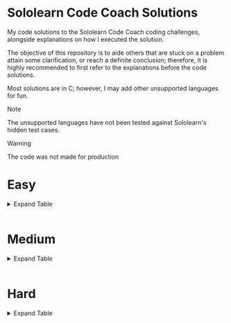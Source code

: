 # Sololearn Code Coach Solutions

My code solutions to the Sololearn Code Coach coding challenges, alongside explanations on how I executed the solution.

The objective of this repository is to aide others that are stuck on a problem attain some clarification, or reach a definite conclusion; therefore, it is highly recommended to first refer to the explanations before the code solutions.

Most solutions are in C; however, I may add other unsupported languages for fun.

> [!NOTE]
> The unsupported languages have not been tested against Sololearn's hidden test cases.

> [!WARNING]
> The code was not made for production

# Easy
<details>
  <summary>Expand Table</summary>

| Problem | C |
| --- | --- |
| [Argentina](../easy/Argentina/explanation.md) | ✓ |
| [Balconies](../easy/Balconies/explanation.md) | ✓ |
| [Ballpark Orders](../easy/Ballpark_Orders/explanation.md) | ✓ |
| [Candles](../easy/Candles/explanation.md) | ✓ |
| [Cheer Creator](../easy/Cheer_Creator/explanation.md) | ✓ |
| [Duct Tape](../easy/Duct_Tape/explanation.md) | ✓ |
| [Easter Eggs](../easy/Easter_Eggs/explanation.md) | ✓ |
| [Extra-Terrestrials](../easy/Extra-Terrestrials/explanation.md) | ✓ |
| [Fruit Bowl](../easy/Fruit_Bowl/explanation.md) | ✓ |
| [Gotham City](../easy/Gotham_City/explanation.md) | ✓ |
| [Guard Flamingos](../easy/Guard_Flamingos/explanation.md) | ✓ |
| [Halloween Candy](../easy/Halloween_Candy/explanation.md) | ✓ |
| [Hovercraft](../easy/Hovercraft/explanation.md) | ✓ |
| [Isogram Detector](../easy/Isogram_Detector/explanation.md) | ✓ |
| [Izzy the Iguana](../easy/Izzy_the_Iguana/explanation.md) | ✓ |
| [Jungle Camping](../easy/Jungle_Camping/explanation.md) | ✓ |
| [Kaleidoscopes](../easy/Kaleidoscopes/explanation.md) | ✓ |
| [Land Ho!](../easy/Land_Ho/explanation.md) | ✓ |
| [Multiples](../easy/Multiples/explanation.md) | ✓ |
| [Neverland](../easy/Neverland/explanation.md) | ✓ |
| [Number of Ones](../easy/Number_of_Ones/explanation.md) | ✓ |
| [Paint Costs](../easy/Paint_Costs/explanation.md) | ✓ |
| [Popsicles](../easy/Popsicles/explanation.md) | ✓ |
| [Skee-Ball](../easy/Skee-Ball/explanation.md) | ✓ |
| [Vowel Counter](../easy/Vowel_Counter/explanation.md) | ✓ |
| [Zip Code Validator](../easy/Zip_Code_Validator/explanation.md) | ✓ |

</details>

<br />

# Medium
<details>
  <summary>Expand Table</summary>

| Problem | C |
| --- | --- |
| [Average Word Length](../medium/Average_Word_Length/explanation.md) | ✓ |
| [Building Blocks](../medium/Building_Blocks/explanation.md) | ✓ |
| [Camel to Snake](../medium/Camel_to_Snake/explanation.md) | ✓ |
| [Carrot Cake](../medium/Carrot_Cake/explanation.md) | ✓ |
| [CMYK to RGB](../medium/CMYK_to_RGB/explanation.md) | ✓ |
| [Credit Card Validator](../medium/Credit_Card_Validator/explanation.md) | ✓ |
| [Deja Vu](../medium/Deja_Vu/explanation.md) | ✓ |
| [Divisible](../medium/Divisible/explanation.md) | ✓ |
| [Duty Free](../medium/Duty_Free/explanation.md) | ✓ |
| [Even Numbers](../medium/Even_Numbers/explanation.md) | ✓ |
| [Flowing Words](../medium/Flowing_Words/explanation.md) | ✓ |
| [Hex Color Code Generator](../medium/Hex_Color_Code_Generator/explanation.md) | ✓ |
| [How Far?](../medium/How_Far/explanation.md) | ✓ |
| [Initials](../medium/Initials/explanation.md) | ✓ |
| [Military Time](../medium/Military_Time/explanation.md) | ✓ |
| [Missing Numbers](../medium/Missing_Numbers/explanation.md) | ✓ |
| [Name Buddy](../medium/Name_Buddy/explanation.md) | ✓ |
| [No Numerals](../medium/No_Numerals/explanation.md) | ✓ |
| [Pig Latin](../medium/Pig_Latin/explanation.md) | ✓ |
| [Roadrunner](../medium/Roadrunner/explanation.md) | ✓ |
| [Safety Deposit Boxes](../medium/Safety_Deposit_Boxes/explanation.md) | ✓ |
| [Secret Message](../medium/Secret_Message/explanation.md) | ✓ |
| [Snap, Crackle and Pop](../medium/Snap_Crackle_and_Pop/explanation.md) | ✓ |
| [Snowballing Numbers](../medium/Snowballing_Numbers/explanation.md) | ✓ |
| [Splitting Strings](../medium/Splitting_Strings/explanation.md) | ✓ |
| [Super Sale](../medium/Super_Sale/explanation.md) | ✓ |
| [Symbols](../medium/Symbols/explanation.md) | ✓ |
| [Tax Free](../medium/Tax_Free/explanation.md) | ✓ |
| [Text Decompressor](../medium/Text_Decompressor/explanation.md) | ✓ |
| [That's Odd...](../medium/Thats_Odd/explanation.md) | ✓ |
| [The Spy Life](../medium/The_Spy_Life/explanation.md) | ✓ |
| [YouTube Link Finder](../medium/YouTube_Link_Finder/explanation.md) | ✓ |

</details>

<br />

# Hard
<details>
  <summary>Expand Table</summary>

| Problem | C | Py |
| --- | --- | --- |
| [2D Map](../hard/2D_Map/explanation.md) | ✓ | x |
| [Digits of Pi](../hard/Digits_of_Pi/explanation.md) | ✓ | x |
| [Hofstadter's Q-Sequence](../hard/Hofstadters_Q-Sequence/explanation.md) | ✓ | x |
| [It's a Sign](../hard/Its_a_Sign/explanation.md) | ✓ | x |
| [Mathematics](../hard/Mathematics/explanation.md) | x | ✓ |
| [New Driver's License](../hard/New_Drivers_License/explanation.md) | ✓ | x |
| [Password Validation](../hard/Password_Validation/explanation.md) | ✓ | x |
| [Security](../hard/Security/explanation.md) | ✓ | x |
| [Word Rank](../hard/Word_Rank/explanation.md) | x | ✓ |

</details>
